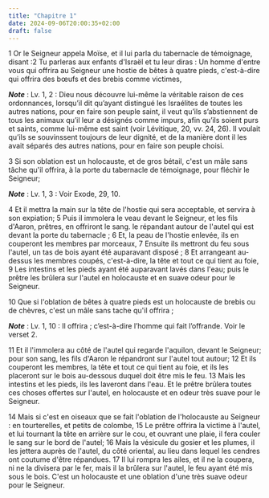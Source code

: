 ```yaml
---
title: "Chapitre 1"
date: 2024-09-06T20:00:35+02:00
draft: false
---
```



1 Or le Seigneur appela Moïse, et il lui parla du tabernacle de témoignage, disant :2 Tu parleras aux enfants d'Israël et tu leur diras : Un homme d'entre vous qui offrira au Seigneur une hostie de bêtes à quatre pieds, c'est-à-dire qui offrira des bœufs et des brebis comme victimes,

***Note*** :  Lv. 1, 2 : Dieu nous découvre lui-même la véritable raison de ces ordonnances, lorsqu’il dit qu’ayant distingué les Israélites de toutes les autres nations, pour en faire son peuple saint, il veut qu’ils s’abstiennent de tous les animaux qu’il leur a désignés comme impurs, afin qu’ils soient purs et saints, comme lui-même est saint (voir Lévitique, 20, vv. 24, 26). Il voulait qu’ils se souvinssent toujours de leur dignité, et de la manière dont il les avait séparés des autres nations, pour en faire son peuple choisi.


3 Si son oblation est un holocauste, et de gros bétail, c'est un mâle sans tâche qu'il offrira, à la porte du tabernacle de témoignage, pour fléchir le Seigneur;

***Note*** :  Lv. 1, 3 : Voir Exode, 29, 10.

4 Et il mettra la main sur la tête de l'hostie qui sera acceptable, et servira à son expiation; 5 Puis il immolera le veau devant le Seigneur, et les fils d'Aaron, prêtres, en offriront le sang. le répandant autour de l'autel qui est devant la porte du tabernacle ; 6 Et, la peau de l'hostie enlevée, ils en couperont les membres par morceaux, 7 Ensuite ils mettront du feu sous l'autel, un tas de bois ayant été auparavant disposé ; 8 Et arrangeant au-dessus les membres coupés, c'est-à-dire, la tête et tout ce qui tient au foie, 9 Les intestins et les pieds ayant été auparavant lavés dans l'eau; puis le prêtre les brûlera sur l'autel en holocauste et en suave odeur pour le Seigneur.


10 Que si l'oblation de bêtes à quatre pieds est un holocauste de brebis ou de chèvres, c'est un mâle sans tache qu'il offrira ;

***Note*** :  Lv. 1, 10 : Il offrira ; c’est-à-dire l’homme qui fait l’offrande. Voir le verset 2.

11 Et il l'immolera au côté de l'autel qui regarde l'aquilon, devant le Seigneur; pour son sang, les fils d'Aaron le répandront sur l'autel tout autour; 12 Et ils couperont les membres, la tête et tout ce qui tient au foie, et ils les placeront sur le bois au-dessous duquel doit être mis le feu. 13 Mais les intestins et les pieds, ils les laveront dans l'eau. Et le prêtre brûlera toutes ces choses offertes sur l'autel, en holocauste et en odeur très suave pour le Seigneur.


14 Mais si c'est en oiseaux que se fait l'oblation de l'holocauste au Seigneur : en tourterelles, et petits de colombe, 15 Le prêtre offrira la victime à l'autel, et lui tournant la tête en arrière sur le cou, et ouvrant une plaie, il fera couler le sang sur le bord de l'autel; 16 Mais la vésicule du gosier et les plumes, il les jettera auprès de l'autel, du côté oriental, au lieu dans lequel les cendres ont coutume d'être répandues. 17 Il lui rompra les ailes, et il ne la coupera, ni ne la divisera par le fer, mais il la brûlera sur l'autel, le feu ayant été mis sous le bois. C'est un holocauste et une oblation d'une très suave odeur pour le Seigneur.

